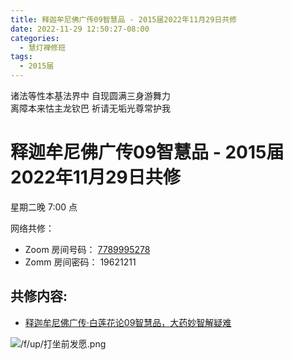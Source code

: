 ```yaml
---
title: 释迦牟尼佛广传09智慧品 - 2015届2022年11月29日共修
date: 2022-11-29 12:50:27-08:00
categories:
  - 慧灯禅修班
tags:
  - 2015届
---
```


诸法等性本基法界中 自现圆满三身游舞力  
离障本来怙主龙钦巴 祈请无垢光尊常护我

# 释迦牟尼佛广传09智慧品 - 2015届2022年11月29日共修

星期二晚 7:00 点

网络共修：

- Zoom 房间号码： [7789995278](https://us02web.zoom.us/j/7789995278?pwd=VjZmbWJFY2k2K0E5RVB2cTNIQmhqUT09)
- Zomm 房间密码： 19621211

## 共修内容:

- [释迦牟尼佛广传·白莲花论09智慧品，大药妙智解疑难](https://bj.cxb123.cc/ref/blhl/09/#p126)


![/f/up/打坐前发愿.png](/f/up/打坐前发愿.png)

